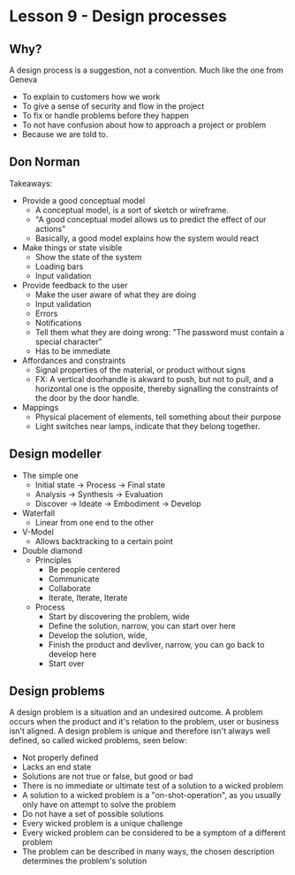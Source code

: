 # Lesson 9 - Design processes
## Why?
A design process is a suggestion, not a convention. Much like the one from Geneva

- To explain to customers how we work
- To give a sense of security and flow in the project
- To fix or handle problems before they happen
- To not have confusion about how to approach a project or problem
- Because we are told to.

## Don Norman
Takeaways:
- Provide a good conceptual model
	- A conceptual model, is a sort of sketch or wireframe.
	- "A good conceptual model allows us to predict the effect of our actions"
	- Basically, a good model explains how the system would react
- Make things or state visible
	- Show the state of the system
	- Loading bars
	- Input validation
- Provide feedback to the user
	- Make the user aware of what they are doing
	- Input validation
	- Errors
	- Notifications
	- Tell them what they are doing wrong: "The password must contain a special character"
	- Has to be immediate
- Affordances and constraints
	- Signal properties of the material, or product without signs
	- FX: A vertical doorhandle is akward to push, but not to pull, and a horizontal one is the opposite, thereby signalling the constraints of the door by the door handle.
- Mappings
	- Physical placement of elements, tell something about their purpose
	- Light switches near lamps, indicate that they belong together.

## Design modeller
- The simple one
	- Initial state -> Process -> Final state
	- Analysis -> Synthesis -> Evaluation
	- Discover -> Ideate -> Embodiment -> Develop
- Waterfall
	- Linear from one end to the other
- V-Model
	- Allows backtracking to a certain point
- Double diamond
	- Principles
		- Be people centered
		- Communicate
		- Collaborate
		- Iterate, Iterate, Iterate
	- Process
		- Start by discovering the problem, wide
		- Define the solution, narrow, you can start over here
		- Develop the solution, wide,
		- Finish the product and devliver, narrow, you can go back to develop here
		- Start over

## Design problems
A design problem is a situation and an undesired outcome. A problem occurs when the product and it's relation to the problem, user or business isn't aligned. A design problem is unique and therefore isn't always well defined, so called wicked problems, seen below:

- Not properly defined
- Lacks an end state
- Solutions are not true or false, but good or bad
- There is no immediate or ultimate test of a solution to a wicked problem
- A solution to a wicked problem is a "on-shot-operation", as you usually only have on attempt to solve the problem
- Do not have a set of possible solutions
- Every wicked problem is a unique challenge
- Every wicked problem can be considered to be a symptom of a different problem
- The problem can be described in many ways, the chosen description determines the problem's solution
